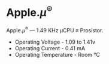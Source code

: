 # Apple.<i>μ</i><sup>®</sup>
Apple.<i>μ</i><sup>®</sup> — 1.49 KHz <i>μ</i>CPU ≡ Prosistor.

- Operating Voltage - 1.09 to 1.41v
- Operating Current - 0.41 mA
- Operating Temperature - Room °C
